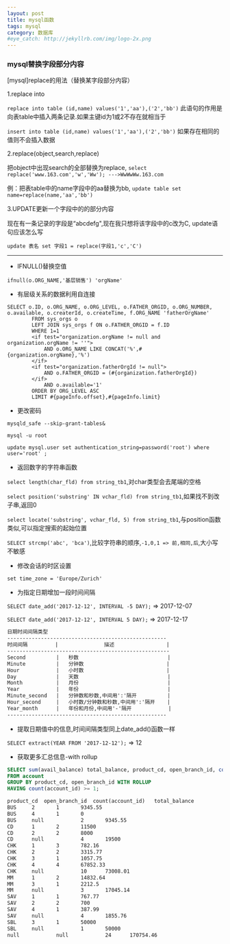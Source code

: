 ```yaml
---
layout: post
title: mysql函数
tags: mysql
category: 数据库
#eye_catch: http://jekyllrb.com/img/logo-2x.png
---
```


### mysql替换字段部分内容

[mysql]replace的用法（替换某字段部分内容）

1.replace into

`replace into table (id,name) values('1','aa'),('2','bb')`
此语句的作用是向表table中插入两条记录.如果主键id为1或2不存在就相当于

`insert into table (id,name) values('1','aa'),('2','bb')`
如果存在相同的值则不会插入数据

2.replace(object,search,replace)

把object中出现search的全部替换为replace,
`select replace('www.163.com','w','Ww'); --->WwWwWw.163.com`

例：把表table中的name字段中的aa替换为bb,
`update table set name=replace(name,'aa','bb')`

3.UPDATE更新一个字段中的的部分内容

现在有一条记录的字段是“abcdefg",现在我只想将该字段中的c改为C, update语句应该怎么写

`update 表名 set 字段1 = replace(字段1,'c','C')`



<!--more-->
<!--more-->

------------

- IFNULL()替换空值

`ifnull(o.ORG_NAME,'基层销售') 'orgName'`

- 有层级关系的数据利用自连接

```
SELECT o.ID, o.ORG_NAME, o.ORG_LEVEL, o.FATHER_ORGID, o.ORG_NUMBER, o.available, o.createrId, o.createTime, f.ORG_NAME 'fatherOrgName'
        FROM sys_orgs o
        LEFT JOIN sys_orgs f ON o.FATHER_ORGID = f.ID
        WHERE 1=1
        <if test="organization.orgName != null and organization.orgName != ''">
            AND o.ORG_NAME LIKE CONCAT('%',#{organization.orgName},'%')
        </if>
        <if test="organization.fatherOrgId != null">
            AND o.FATHER_ORGID = (#{organization.fatherOrgId})
        </if>
            AND o.available='1'
        ORDER BY ORG_LEVEL ASC
        LIMIT #{pageInfo.offset},#{pageInfo.limit}
```

- 更改密码

`mysqld_safe --skip-grant-tables&`

`mysql -u root`

`update mysql.user set authentication_string=password('root') where user='root' ;`

- 返回数字的字符串函数

`select length(char_fld) from string_tb1`,对char类型会去尾端的空格

`select position('substring' IN vchar_fld) from string_tb1`,如果找不到改子串,返回0

`select locate('substring', vchar_fld, 5) from string_tb1`,与position函数类似,可以指定搜索的起始位置

`SELECT strcmp('abc', 'bca')`,比较字符串的顺序,`-1,0,1 => 前,相同,后`,大小写不敏感

- 修改会话的时区设置

`set time_zone = 'Europe/Zurich'`

- 为指定日期增加一段时间间隔

`SELECT date_add('2017-12-12', INTERVAL -5 DAY);` => 2017-12-07

`SELECT date_add('2017-12-12', INTERVAL 5 DAY);`  => 2017-12-17

```markdown
日期时间间隔类型
----------------------------------------------------
时间间隔         |               描述                 |
-----------------------------------------------------
Second          |   秒数                             |
Minute          |   分钟数                           |
Hour            |   小时数                           |
Day             |   天数                             |
Month           |   月份                             |
Year            |   年份                             |
Minute_second   |   分钟数和秒数,中间用':'隔开          |
Hour_second     |   小时数/分钟数和秒数,中间用':'隔开    |
Year_month      |   年份和月份,中间用'-'隔开            |
----------------------------------------------------
```

- 提取日期值中的信息,时间间隔类型同上date_add()函数一样

`SELECT extract(YEAR FROM '2017-12-12');` => 12

- 获取更多汇总信息-with rollup

```SQL
SELECT sum(avail_balance) total_balance, product_cd, open_branch_id, count(account_id)
FROM account
GROUP BY product_cd, open_branch_id WITH ROLLUP
HAVING count(account_id) >= 1;
```

```markdown
product_cd  open_branch_id  count(account_id)   total_balance
BUS		2		1		9345.55
BUS		4		1		0
BUS		null	        2		9345.55
CD		1		2		11500
CD		2		2		8000
CD		null	        4		19500
CHK		1		3		782.16
CHK		2		2		3315.77
CHK		3		1		1057.75
CHK		4		4		67852.33
CHK		null	        10		73008.01
MM		1		2		14832.64
MM		3		1		2212.5
MM		null	        3		17045.14
SAV		1		1		767.77
SAV		2		2		700
SAV		4		1		387.99
SAV		null	        4		1855.76
SBL		3		1		50000
SBL		null	        1		50000
null	        null	        24		170754.46		
```